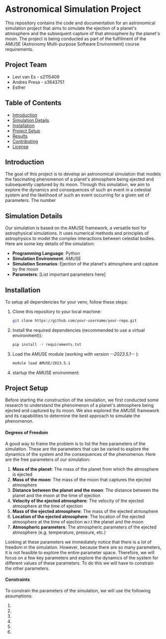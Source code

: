 # Astronomical Simulation Project


This repository contains the code and documentation for an astronomical simulation project that aims to simulate the ejection of a planet's atmosphere and the subsequent capture of that atmosphere by the planet's moon. The project is being conducted as part of the fulfillment of the AMUSE (Astronomy Multi-purpose Software Environment) course requirements.

## Project Team
- Levi van Es - s2115409
- Andres Presa - s3643751
- Esther

## Table of Contents
- [Introduction](#introduction)
- [Simulation Details](#simulation-details)
- [Installation](#installation)
- [Project Setup](#Project-Setup)
- [Results](#results)
- [Contributing](#contributing)
- [License](#license)

## Introduction

The goal of this project is to develop an astronomical simulation that models the fascinating phenomenon of a planet's atmosphere being ejected and subsequently captured by its moon. Through this simulation, we aim to explore the dynamics and consequences of such an event in a celestial system and the likelihood of such an event occurring for a given set of parameters. The number 

## Simulation Details

Our simulation is based on the AMUSE framework, a versatile tool for astrophysical simulations. It uses numerical methods and principles of astrophysics to model the complex interactions between celestial bodies. Here are some key details of the simulation:

- **Programming Language**: Python
- **Simulation Environment**: AMUSE
- **Simulation Scenarios**: Ejection of the planet's atmosphere and capture by the moon
- **Parameters**: [List important parameters here]

## Installation

To setup all dependencies for your venv, follow these steps:

1. Clone this repository to your local machine:

   ```bash
   git clone https://github.com/your-username/your-repo.git

2. Install the required dependencies (recommended to use a virtual environment)):

   ```bash
   pip install -r requirements.txt
   
3. Load the AMUSE module (*working with version --2023.5.1--* ):

   ```bash
   module load AMUSE/2023.5.1

4. startup the AMUSE environment:

## Project Setup

Before starting the construction of the simulation, we first conducted some research to understand the phenomenon of a planet's atmosphere being ejected and captured by its moon. We also explored the AMUSE framework and its capabilities to determine the best approach to simulate the phenomenon. 

#### Degrees of Freedom
A good way to frame the problem is to list the free parameters of the simulation. These are the parameters that can be varied to explore the dynamics of the system and the consequences of the phenomenon. Here are the free parameters of our simulation:

1. **Mass of the planet**: The mass of the planet from which the atmosphere is ejected
2. **Mass of the moon**: The mass of the moon that captures the ejected atmosphere
3. **Distance between the planet and the moon**: The distance between the planet and the moon at the time of ejection
4. **Velocity of the ejected atmosphere**: The velocity of the ejected atmosphere at the time of ejection
5. **Mass of the ejected atmosphere**: The mass of the ejected atmosphere
6. **Location of the ejected atmosphere**: The location of the ejected atmosphere at the time of ejection w.r.t the planet and the moon
7. **Atmospheric parameters**: The atmospheric parameters of the ejected atmosphere (e.g. temperature, pressure, etc.)

Looking at these parameters we immediately notice that there is a lot of freedom in the simulation. However, because there are so many parameters, it is not feasible to explore the entire parameter space. Therefore, we will focus on a few key parameters and explore the dynamics of the system for different values of these parameters. To do this we will have to constrain the other parameters.

#### Constraints
To constrain the parameters of the simulation, we will use the following assumptions:

1.
2.
3.
4.
5.
6.


